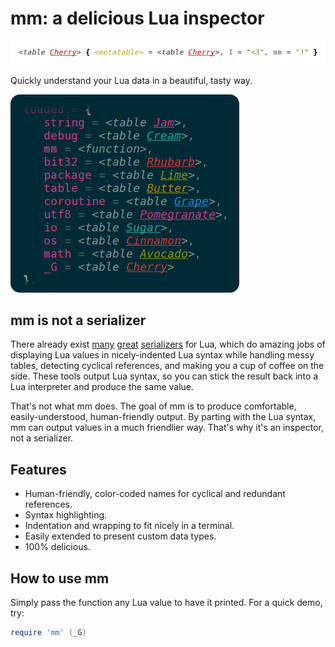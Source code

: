 # mm: a delicious Lua inspector

![I &lt;3 mm!](screenshots/heart.png)

Quickly understand your Lua data in a beautiful, tasty way.

![some delicious output from mm](screenshots/main.png)

## mm is not a serializer

There already exist [many][1] [great][2] [serializers][3] for Lua, which do 
amazing jobs of displaying Lua values in nicely-indented Lua syntax while 
handling messy tables, detecting cyclical references, and making you a cup of 
coffee on the side. These tools output Lua syntax, so you can stick the result 
back into a Lua interpreter and produce the same value.

That's not what mm does. The goal of mm is to produce comfortable, 
easily-understood, human-friendly output. By parting with the Lua syntax, mm 
can output values in a much friendlier way. That's why it's an inspector, not a 
serializer.

[1]: http://notebook.kulchenko.com/programming/serpent-lua-serializer-pretty-printer
[2]: https://github.com/gvx/Ser
[3]: http://lua-users.org/wiki/TableSerialization

## Features

- Human-friendly, color-coded names for cyclical and redundant references.
- Syntax highlighting.
- Indentation and wrapping to fit nicely in a terminal.
- Easily extended to present custom data types.
- 100% delicious.

## How to use mm

Simply pass the function any Lua value to have it printed. For a quick demo, 
try:

```lua
require 'mm' (_G)
```
